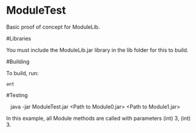 # ModuleTest

Basic proof of concept for ModuleLib.

#Libraries

You must include the ModuleLib.jar library in the lib folder for this to build.

#Building
  
To build, run:

    ant
    
#Testing



    java -jar ModuleTest.jar \<Path to Module0.jar> \<Path to Module1.jar>
    

    
In this example, all Module methods are called with parameters (int) 3, (int) 3.
